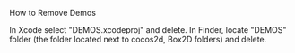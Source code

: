 How to Remove Demos

In Xcode select "DEMOS.xcodeproj" and delete.
In Finder, locate "DEMOS" folder (the folder located next to cocos2d, Box2D folders) and delete.

